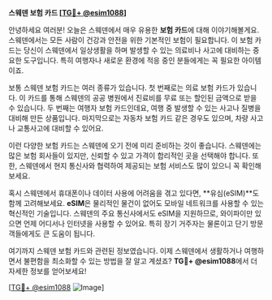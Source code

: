 **스웨덴 보험 카드 [[TG💪+ @esim1088](https://t.me/s/esim1088)]**

안녕하세요 여러분! 오늘은 스웨덴에서 매우 유용한 **보험 카드**에 대해 이야기해볼게요. 스웨덴에서는 모든 사람이 건강과 안전을 위한 기본적인 보험이 필요합니다. 이 보험 카드는 당신이 스웨덴에서 일상생활을 하며 발생할 수 있는 의료비나 사고에 대비하는 중요한 도구입니다. 특히 여행자나 새로운 환경에 적응 중인 분들에게는 꼭 필요한 아이템이죠.

보통 스웨덴 보험 카드는 여러 종류가 있습니다. 첫 번째로는 의료 보험 카드가 있습니다. 이 카드를 통해 스웨덴의 공공 병원에서 진료비를 무료 또는 할인된 금액으로 받을 수 있습니다. 두 번째는 여행자 보험 카드인데요, 여행 중 발생할 수 있는 사고나 질병을 대비해 만든 상품입니다. 마지막으로는 자동차 보험 카드 같은 경우도 있으며, 차량 사고나 교통사고에 대비할 수 있어요.

이런 다양한 보험 카드는 스웨덴에 오기 전에 미리 준비하는 것이 좋습니다. 스웨덴에는 많은 보험 회사들이 있지만, 신뢰할 수 있고 가격이 합리적인 곳을 선택해야 합니다. 또한, 스웨덴에서 현지 통신사와 협력하여 제공되는 보험 서비스도 많이 있으니 꼭 확인해보세요.

혹시 스웨덴에서 휴대폰이나 데이터 사용에 어려움을 겪고 있다면, **유심(eSIM)**도 함께 고려해보세요. **eSIM**은 물리적인 물건이 없어도 모바일 네트워크를 사용할 수 있는 혁신적인 기술입니다. 스웨덴의 주요 통신사에서도 eSIM을 지원하므로, 와이파이만 있으면 언제 어디서나 인터넷을 사용할 수 있어요. 특히 장기 거주자는 물론이고 단기 방문객들에게도 큰 도움이 됩니다.

여기까지 스웨덴 보험 카드와 관련된 정보였습니다. 이제 스웨덴에서 생활하거나 여행하면서 불편함을 최소화할 수 있는 방법을 잘 알고 계셨죠? **TG💪+ @esim1088**에서 더 자세한 정보를 얻어보세요!

[[TG💪+ @esim1088](https://t.me/s/esim1088) ![Image](https://i.postimg.cc/Y0z9fWf4/image.png)]